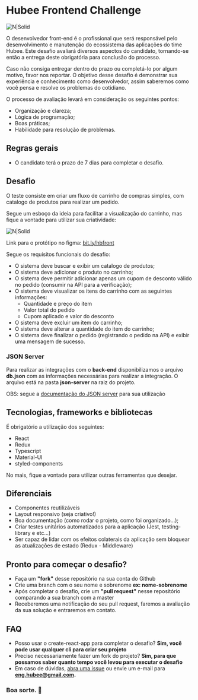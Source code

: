 # Hubee Frontend Challenge

![N|Solid](https://media-exp1.licdn.com/dms/image/C4E0BAQHOp41isf2byw/company-logo_200_200/0/1603390307024?e=1625097600&v=beta&t=BjntmL7iePrkYJ7Ci5xqlyHh53Qn_FyUICHyLtDYegg)

O desenvolvedor front-end é o profissional que será responsável pelo desenvolvimento e manutenção do ecossistema das aplicações do time Hubee. Este desafio avaliará diversos aspectos do candidato, tornando-se então a entrega deste obrigatória para conclusão do processo.

Caso não consiga entregar dentro do prazo ou completá-lo por algum motivo, favor nos reportar. O objetivo desse desafio é demonstrar sua experiência e conhecimento como desenvolvedor, assim saberemos como você pensa e resolve os problemas do cotidiano.

O processo de avaliação levará em consideração os seguintes pontos:

- Organização e clareza;
- Lógica de programação;
- Boas práticas;
- Habilidade para resolução de problemas.

## Regras gerais

- O candidato terá o prazo de 7 dias para completar o desafio.

## Desafio

O teste consiste em criar um fluxo de carrinho de compras simples, com catalogo de produtos para realizar um pedido.

Segue um esboço da ideia para facilitar a visualização do carrinho, mas fique a vontade para utilizar sua criatividade:

![N|Solid](https://hubee-static.s3.sa-east-1.amazonaws.com/public-images/hubee_challenge_frontend_prot.png)

Link para o protótipo no figma: [bit.ly/hbfront](http://bit.ly/hbfront)

Segue os requisitos funcionais do desafio:

- O sistema deve buscar e exibir um catalogo de produtos;
- O sistema deve adicionar o produto no carrinho;
- O sistema deve permitir adicionar apenas um cupom de desconto válido no pedido (consumir na API para a verificação);
- O sistema deve visualizar os itens do carrinho com as seguintes informações:
  - Quantidade e preço do item
  - Valor total do pedido
  - Cupom aplicado e valor do desconto
- O sistema deve excluir um item do carrinho;
- O sistema deve alterar a quantidade do item do carrinho;
- O sistema deve finalizar o pedido (registrando o pedido na API) e exibir uma mensagem de sucesso.

### JSON Server

Para realizar as integrações com o **back-end** disponibilizamos o arquivo **db.json** com as informações necessárias para realizar a integração.
O arquivo está na pasta **json-server** na raiz do projeto.

OBS: segue a [documentação do JSON server](https://github.com/typicode/json-server) para sua utilização

## Tecnologias, frameworks e bibliotecas

É obrigatório a utilização dos seguintes:

- React
- Redux
- Typescript
- Material-UI
- styled-components

No mais, fique a vontade para utilizar outras ferramentas que desejar.

## Diferenciais

- Componentes reutilizáveis
- Layout responsivo (seja criativo!)
- Boa documentação (como rodar o projeto, como foi organizado...);
- Criar testes unitários automatizados para a aplicação (Jest, testing-library e etc...)
- Ser capaz de lidar com os efeitos colaterais da aplicação sem bloquear as atualizações de estado (Redux - Middleware)

## Pronto para começar o desafio?

- Faça um **"fork"** desse repositório na sua conta do Github
- Crie uma branch com o seu nome e sobrenome **ex: nome-sobrenome**
- Após completar o desafio, crie um **"pull request"** nesse repositório comparando a sua branch com a master
- Receberemos uma notificação do seu pull request, faremos a avaliação da sua solução e entraremos em contato.

## FAQ

- Posso usar o create-react-app para completar o desafio? **Sim, você pode usar qualquer cli para criar seu projeto**
- Preciso necessariamente fazer um fork do projeto? **Sim, para que possamos saber quanto tempo você levou para executar o desafio**
- Em caso de dúvidas, [abra uma issue](https://github.com/HubeePlatform/hubee-frontend-challenge/issues) ou envie um e-mail para **eng.hubee@gmail.com.**

### **Boa sorte.** 🚀
